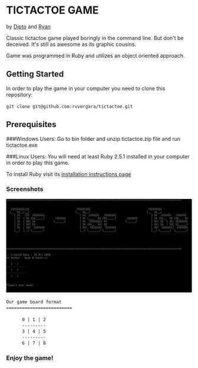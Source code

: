 # TICTACTOE GAME

by [Dipto](https://github.com/dipto0321) and [Ryan](https://github.com/rvvergara)

Classic tictactoe game played boringly in the command line. But don't be deceived. It's still as awesome as its graphic cousins.

Game was programmed in Ruby and utilizes an object oriented approach.

## Getting Started

In order to play the game in your computer you need to clone this repository:

`git clone git@github.com:rvvergara/tictactoe.git`

## Prerequisites

###Windows Users:
Go to bin folder and unzip tictactoe.zip file and run tictactoe.exe

###Linux Users:
You will need at least Ruby 2.5.1 installed in your computer in order to play this game.

To install Ruby visit its [installation instructions page](https://www.ruby-lang.org/en/documentation/)

### Screenshots

![Tic-Tac-Toe](image.png "Terminal View")

```
Our game board format
=========================

      0 | 1 | 2
      ---------
      3 | 4 | 5
      ---------
      6 | 7 | 8
```

### Enjoy the game!
